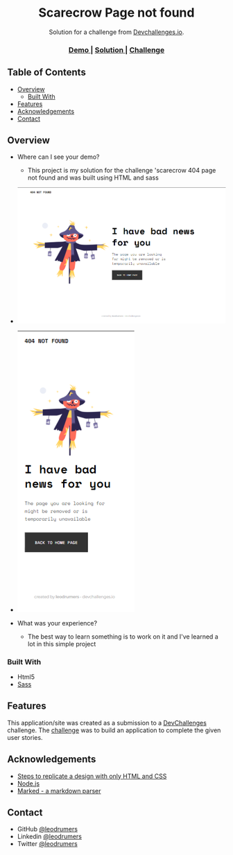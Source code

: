 <!-- Please update value in the {}  -->

<h1 align="center">Scarecrow Page not found</h1>

<div align="center">
   Solution for a challenge from  <a href="http://devchallenges.io" target="_blank">Devchallenges.io</a>.
</div>

<div align="center">
  <h3>
    <a href="https://{your-demo-link.your-domain}">
      Demo
    </a>
    <span> | </span>
    <a href="https://github.com/leodrumers/scarecrow-404}">
      Solution
    </a>
    <span> | </span>
    <a href="https://devchallenges.io/challenges/wBunSb7FPrIepJZAg0sY">
      Challenge
    </a>
  </h3>
</div>

<!-- TABLE OF CONTENTS -->

## Table of Contents

- [Overview](#overview)
  - [Built With](#built-with)
- [Features](#features)
- [Acknowledgements](#acknowledgements)
- [Contact](#contact)

<!-- OVERVIEW -->

## Overview

- Where can I see your demo?
  - This project is my solution for the challenge 'scarecrow 404 page not found and was built using HTML and sass
 - ![screenshot](./screenshots/desktop.png)
 - ![screenshot](./screenshots/mobile.png)

- What was your experience?
  - The best way to learn something is to work on it and I've learned a lot in this simple project  


### Built With

<!-- This section should list any major frameworks that you built your project using. Here are a few examples.-->
- Html5
- [Sass](https://sass-lang.com/)

## Features

This application/site was created as a submission to a [DevChallenges](https://devchallenges.io/challenges) challenge. The [challenge](https://devchallenges.io/challenges/wBunSb7FPrIepJZAg0sY) was to build an application to complete the given user stories.


## Acknowledgements

<!-- This section should list any articles or add-ons/plugins that helps you to complete the project. This is optional but it will help you in the future. For exmpale -->

- [Steps to replicate a design with only HTML and CSS](https://devchallenges-blogs.web.app/how-to-replicate-design/)
- [Node.js](https://nodejs.org/)
- [Marked - a markdown parser](https://github.com/chjj/marked)

## Contact

- GitHub [@leodrumers](https://github.com/leodrumers)
- Linkedin [@leodrumers](https://www.linkedin.com/in/leandro-h-ortiz-/)
- Twitter [@leodrumers](https://twitter.com/leodrumers)
